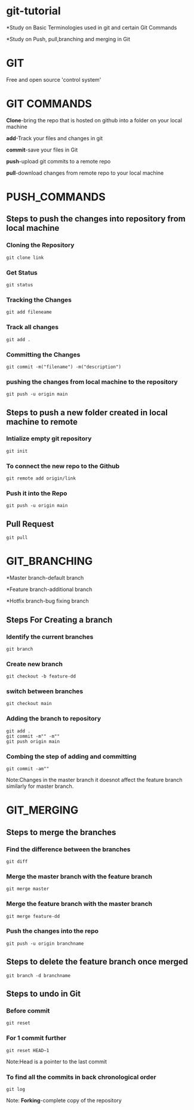 # git-tutorial

*Study on Basic Terminologies used in git and certain Git Commands

*Study on Push, pull,branching and merging in Git


# GIT

Free and open source 'control system'


# GIT COMMANDS

**Clone**-bring the repo that is hosted on github into a folder on your local machine 

**add**-Track your files and changes in git 

**commit**-save your files in Git 

**push**-upload git commits to a remote repo 

**pull**-download changes from remote repo to your local machine


# PUSH_COMMANDS

## Steps to push the changes into repository from local machine

### Cloning the Repository
```
git clone link
```

### Get Status
```
git status
```

### Tracking the Changes
```
git add fileneame
```

### Track all changes
```
git add .
```

### Committing the Changes
```
git commit -m("filename") -m("description")
```

### pushing the changes from local machine to the repository
```
git push -u origin main
```


## Steps to push a new folder created in local machine to remote

### Intialize empty git repository
```
git init
```

### To connect the new repo to the Github
```
git remote add origin/link
```

### Push it into the Repo
```
git push -u origin main
```


## Pull Request
```
git pull
```

# GIT_BRANCHING
*Master branch-default branch

*Feature branch-additional branch

*Hotfix branch-bug fixing branch

## Steps For Creating a branch

### Identify the current branches
```
git branch
```

### Create new branch
```
git checkout -b feature-dd
```

### switch between branches
```
git checkout main
```

### Adding the branch to repository
```
git add .
git commit -m"" -m""
git push origin main
```

### Combing the step of adding and committing
```
git commit -am""
```

Note:Changes in the master branch it doesnot affect the feature branch similarly for master branch.

# GIT_MERGING

## Steps to merge the branches

### Find the difference between the branches
```
git diff
```

### Merge the master branch with the feature branch
```
git merge master
```

### Merge the feature branch with the master branch
```
git merge feature-dd
```

### Push the changes into the repo
```
git push -u origin branchname
```


## Steps to delete the feature branch once merged
```
git branch -d branchname
```


## Steps to undo in Git

### Before commit
```
git reset
```

### For 1 commit further
```
git reset HEAD~1
```
Note:Head is a pointer to the last commit

### To find all the commits in back chronological order
```
git log
```

Note:
**Forking**-complete copy of the repository
